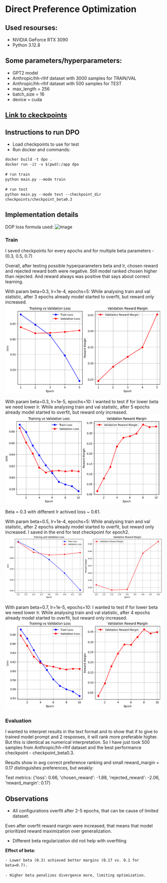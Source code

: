 # Direct Preference Optimization

## Used resourses:
* NVIDIA GeForce RTX 3090
* Python 3.12.8

## Some parameters/hyperparameters:
* GPT2 model
* Anthropic/hh-rlhf dataset with 3000 samples for TRAIN/VAL
* Anthropic/hh-rlhf dataset with 500 samples for TEST
* max_length = 256
* batch_size = 16
* device = cuda

## [Link to ckeckpoints](https://disk.yandex.ru/d/VwVExhptubkUWw)

## Instructions to run DPO
- Load checkpoints to use for test
- Run docker and commands:
```
docker build -t dpo .
docker run -it -v $(pwd):/app dpo

# run train
python main.py --mode train

# run test
python main.py --mode test --checkpoint_dir checkpoints/checkpoint_beta0.3
```

## Implementation details
DOP loss formula used:
<img width="1128" height="105" alt="image" src="https://github.com/user-attachments/assets/f2ea9e40-7578-457a-87e0-a682317c6d7c" />

### Train

I saved checkpoints for every epochs and for multiple beta parameters - (0.3, 0.5, 0.7)

Overall, after testing possible hyperparameters beta and lr, chosen reward and rejected reward both were negative. Still model ranked chosen higher than rejected. And reward always was positive that says about correct learning.

With param beta=0.3, lr=1e-4, epochs=5:
While analysing train and val statistic, after 3 epochs already model started to overfit, but reward only increased.
![alt text](assets/beta0.3_1.png)

With param beta=0.3, lr=1e-5, epochs=10:
I wanted to test if for lower beta we need lower lr. 
While analysing train and val statistic, after 5 epochs already model started to overfit, but reward only increased.
![alt text](assets/beta0.3_2.png)

Beta = 0.3 with different lr achived loss ~ 0.61.

With param beta=0.5, lr=1e-4, epochs=5:
While analysing train and val statistic, after 2 epochs already model started to overfit, but reward only increased.
I saved in the end for test checkpoint for epoch2.
![alt text](assets/beta0.5.png)

With param beta=0.7, lr=1e-5, epochs=10:
I wanted to test if for lower beta we need lower lr. 
While analysing train and val statistic, after 4 epochs already model started to overfit, but reward only increased.
![alt text](assets/beta0.7.png)

### Evaluation
I wanted to interpret results in the text format and to show that if to give to trained model prompt and 2 responses, it will rank more preferable higher.
But this is identical as numerical interpretation.
So I have just took 500 samples from Anthropic/hh-rlhf dataset and the best performance checkpoint - checkpoint_beta0.3.

Results show in avg correct preference ranking and small reward_margin = 0.17 distinguishes preferences, but weakly:

Test metrics: {'loss': 0.66, 'chosen_reward': -1.88, 'rejected_reward': -2.06, 'reward_margin': 0.17}

## Observations
* All configurations overfit after 2-5 epochs, that can be cause of limited dataset.

Even after overfit reward margin were increased, that means that model prioritized reward maximization over generalization.

* Different beta regularization did not help with overfiting

**Effect of beta:**

    - Lower beta (0.3) achieved better margins (0.17 vs. 0.1 for beta=0.7).

    - Higher beta penalizes divergence more, limiting optimization.

